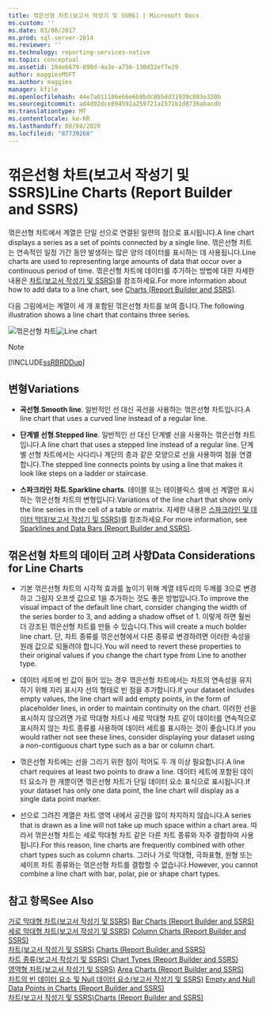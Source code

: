 ```yaml
---
title: 꺾은선형 차트(보고서 작성기 및 SSRS) | Microsoft Docs
ms.custom: ''
ms.date: 03/08/2017
ms.prod: sql-server-2014
ms.reviewer: ''
ms.technology: reporting-services-native
ms.topic: conceptual
ms.assetid: 194e6679-890d-4a3e-a756-130d32ef7e29
author: maggiesMSFT
ms.author: maggies
manager: kfile
ms.openlocfilehash: 44e7a011186e66e6b8bdc8b5dd31939c883e320b
ms.sourcegitcommit: ad4d92dce894592a259721a1571b1d8736abacdb
ms.translationtype: MT
ms.contentlocale: ko-KR
ms.lasthandoff: 08/04/2020
ms.locfileid: "87739268"
---
```

# <a name="line-charts-report-builder-and-ssrs"></a><span data-ttu-id="ae39c-102">꺾은선형 차트(보고서 작성기 및 SSRS)</span><span class="sxs-lookup"><span data-stu-id="ae39c-102">Line Charts (Report Builder and SSRS)</span></span>
  <span data-ttu-id="ae39c-103">꺾은선형 차트에서 계열은 단일 선으로 연결된 일련의 점으로 표시됩니다.</span><span class="sxs-lookup"><span data-stu-id="ae39c-103">A line chart displays a series as a set of points connected by a single line.</span></span> <span data-ttu-id="ae39c-104">꺾은선형 차트는 연속적인 일정 기간 동안 발생하는 많은 양의 데이터를 표시하는 데 사용됩니다.</span><span class="sxs-lookup"><span data-stu-id="ae39c-104">Line charts are used to representing large amounts of data that occur over a continuous period of time.</span></span> <span data-ttu-id="ae39c-105">꺾은선형 차트에 데이터를 추가하는 방법에 대한 자세한 내용은 [차트&#40;보고서 작성기 및 SSRS&#41;](charts-report-builder-and-ssrs.md)를 참조하세요.</span><span class="sxs-lookup"><span data-stu-id="ae39c-105">For more information about how to add data to a line chart, see [Charts &#40;Report Builder and SSRS&#41;](charts-report-builder-and-ssrs.md).</span></span>  
  
 <span data-ttu-id="ae39c-106">다음 그림에서는 계열이 세 개 포함된 꺾은선형 차트를 보여 줍니다.</span><span class="sxs-lookup"><span data-stu-id="ae39c-106">The following illustration shows a line chart that contains three series.</span></span>  
  
 <span data-ttu-id="ae39c-107">![꺾은선형 차트](../media/rs-linechart.gif "꺾은선형 차트")</span><span class="sxs-lookup"><span data-stu-id="ae39c-107">![Line chart](../media/rs-linechart.gif "Line chart")</span></span>  
  
> [!NOTE]  
>  [!INCLUDE[ssRBRDDup](../../includes/ssrbrddup-md.md)]  
  
## <a name="variations"></a><span data-ttu-id="ae39c-108">변형</span><span class="sxs-lookup"><span data-stu-id="ae39c-108">Variations</span></span>  
  
-   <span data-ttu-id="ae39c-109">**곡선형**.</span><span class="sxs-lookup"><span data-stu-id="ae39c-109">**Smooth line**.</span></span> <span data-ttu-id="ae39c-110">일반적인 선 대신 곡선을 사용하는 꺾은선형 차트입니다.</span><span class="sxs-lookup"><span data-stu-id="ae39c-110">A line chart that uses a curved line instead of a regular line.</span></span>  
  
-   <span data-ttu-id="ae39c-111">**단계별 선형**.</span><span class="sxs-lookup"><span data-stu-id="ae39c-111">**Stepped line**.</span></span> <span data-ttu-id="ae39c-112">일반적인 선 대신 단계별 선을 사용하는 꺾은선형 차트입니다.</span><span class="sxs-lookup"><span data-stu-id="ae39c-112">A line chart that uses a stepped line instead of a regular line.</span></span> <span data-ttu-id="ae39c-113">단계별 선형 차트에서는 사다리나 계단의 층과 같은 모양으로 선을 사용하여 점을 연결합니다.</span><span class="sxs-lookup"><span data-stu-id="ae39c-113">The stepped line connects points by using a line that makes it look like steps on a ladder or staircase.</span></span>  
  
-   <span data-ttu-id="ae39c-114">**스파크라인 차트**.</span><span class="sxs-lookup"><span data-stu-id="ae39c-114">**Sparkline charts**.</span></span> <span data-ttu-id="ae39c-115">테이블 또는 테이블릭스 셀에 선 계열만 표시하는 꺾은선형 차트의 변형입니다.</span><span class="sxs-lookup"><span data-stu-id="ae39c-115">Variations of the line chart that show only the line series in the cell of a table or matrix.</span></span> <span data-ttu-id="ae39c-116">자세한 내용은 [스파크라인 및 데이터 막대&#40;보고서 작성기 및 SSRS&#41;](sparklines-and-data-bars-report-builder-and-ssrs.md)를 참조하세요.</span><span class="sxs-lookup"><span data-stu-id="ae39c-116">For more information, see [Sparklines and Data Bars &#40;Report Builder and SSRS&#41;](sparklines-and-data-bars-report-builder-and-ssrs.md).</span></span>  
  
## <a name="data-considerations-for-line-charts"></a><span data-ttu-id="ae39c-117">꺾은선형 차트의 데이터 고려 사항</span><span class="sxs-lookup"><span data-stu-id="ae39c-117">Data Considerations for Line Charts</span></span>  
  
-   <span data-ttu-id="ae39c-118">기본 꺾은선형 차트의 시각적 효과를 높이기 위해 계열 테두리의 두께를 3으로 변경하고 그림자 오프셋 값으로 1을 추가하는 것도 좋은 방법입니다.</span><span class="sxs-lookup"><span data-stu-id="ae39c-118">To improve the visual impact of the default line chart, consider changing the width of the series border to 3, and adding a shadow offset of 1.</span></span> <span data-ttu-id="ae39c-119">이렇게 하면 훨씬 더 강조된 꺾은선형 차트를 만들 수 있습니다.</span><span class="sxs-lookup"><span data-stu-id="ae39c-119">This will create a much bolder line chart.</span></span> <span data-ttu-id="ae39c-120">단, 차트 종류를 꺾은선형에서 다른 종류로 변경하려면 이러한 속성을 원래 값으로 되돌려야 합니다.</span><span class="sxs-lookup"><span data-stu-id="ae39c-120">You will need to revert these properties to their original values if you change the chart type from Line to another type.</span></span>  
  
-   <span data-ttu-id="ae39c-121">데이터 세트에 빈 값이 들어 있는 경우 꺾은선형 차트에서는 차트의 연속성을 유지하기 위해 자리 표시자 선의 형태로 빈 점을 추가합니다.</span><span class="sxs-lookup"><span data-stu-id="ae39c-121">If your dataset includes empty values, the line chart will add empty points, in the form of placeholder lines, in order to maintain continuity on the chart.</span></span> <span data-ttu-id="ae39c-122">이러한 선을 표시하지 않으려면 가로 막대형 차트나 세로 막대형 차트 같이 데이터를 연속적으로 표시하지 않는 차트 종류를 사용하여 데이터 세트를 표시하는 것이 좋습니다.</span><span class="sxs-lookup"><span data-stu-id="ae39c-122">If you would rather not see these lines, consider displaying your dataset using a non-contiguous chart type such as a bar or column chart.</span></span>  
  
-   <span data-ttu-id="ae39c-123">꺾은선형 차트에는 선을 그리기 위한 점이 적어도 두 개 이상 필요합니다.</span><span class="sxs-lookup"><span data-stu-id="ae39c-123">A line chart requires at least two points to draw a line.</span></span>  <span data-ttu-id="ae39c-124">데이터 세트에 포함된 데이터 요소가 한 개뿐이면 꺾은선형 차트가 단일 데이터 요소 표식으로 표시됩니다.</span><span class="sxs-lookup"><span data-stu-id="ae39c-124">If your dataset has only one data point, the line chart will display as a single data point marker.</span></span>  
  
-   <span data-ttu-id="ae39c-125">선으로 그려진 계열은 차트 영역 내에서 공간을 많이 차지하지 않습니다.</span><span class="sxs-lookup"><span data-stu-id="ae39c-125">A series that is drawn as a line will not take up much space within a chart area.</span></span>  <span data-ttu-id="ae39c-126">따라서 꺾은선형 차트는 세로 막대형 차트 같은 다른 차트 종류와 자주 결합하여 사용됩니다.</span><span class="sxs-lookup"><span data-stu-id="ae39c-126">For this reason, line charts are frequently combined with other chart types such as column charts.</span></span> <span data-ttu-id="ae39c-127">그러나 가로 막대형, 극좌표형, 원형 또는 셰이프 차트 종류와는 꺾은선형 차트를 결합할 수 없습니다.</span><span class="sxs-lookup"><span data-stu-id="ae39c-127">However, you cannot combine a line chart with bar, polar, pie or shape chart types.</span></span>  
  
## <a name="see-also"></a><span data-ttu-id="ae39c-128">참고 항목</span><span class="sxs-lookup"><span data-stu-id="ae39c-128">See Also</span></span>  
 <span data-ttu-id="ae39c-129">[가로 막대형 차트&#40;보고서 작성기 및 SSRS&#41;](bar-charts-report-builder-and-ssrs.md) </span><span class="sxs-lookup"><span data-stu-id="ae39c-129">[Bar Charts &#40;Report Builder and SSRS&#41;](bar-charts-report-builder-and-ssrs.md) </span></span>  
 <span data-ttu-id="ae39c-130">[세로 막대형 차트&#40;보고서 작성기 및 SSRS&#41;](column-charts-report-builder-and-ssrs.md) </span><span class="sxs-lookup"><span data-stu-id="ae39c-130">[Column Charts &#40;Report Builder and SSRS&#41;](column-charts-report-builder-and-ssrs.md) </span></span>  
 <span data-ttu-id="ae39c-131">[차트&#40;보고서 작성기 및 SSRS&#41;](charts-report-builder-and-ssrs.md) </span><span class="sxs-lookup"><span data-stu-id="ae39c-131">[Charts &#40;Report Builder and SSRS&#41;](charts-report-builder-and-ssrs.md) </span></span>  
 <span data-ttu-id="ae39c-132">[차트 종류&#40;보고서 작성기 및 SSRS&#41;](chart-types-report-builder-and-ssrs.md) </span><span class="sxs-lookup"><span data-stu-id="ae39c-132">[Chart Types &#40;Report Builder and SSRS&#41;](chart-types-report-builder-and-ssrs.md) </span></span>  
 <span data-ttu-id="ae39c-133">[영역형 차트&#40;보고서 작성기 및 SSRS&#41;](area-charts-report-builder-and-ssrs.md) </span><span class="sxs-lookup"><span data-stu-id="ae39c-133">[Area Charts &#40;Report Builder and SSRS&#41;](area-charts-report-builder-and-ssrs.md) </span></span>  
 <span data-ttu-id="ae39c-134">[차트의 빈 데이터 요소 및 Null 데이터 요소&#40;보고서 작성기 및 SSRS&#41;](empty-and-null-data-points-in-charts-report-builder-and-ssrs.md) </span><span class="sxs-lookup"><span data-stu-id="ae39c-134">[Empty and Null Data Points in Charts &#40;Report Builder and SSRS&#41;](empty-and-null-data-points-in-charts-report-builder-and-ssrs.md) </span></span>  
 [<span data-ttu-id="ae39c-135">차트&#40;보고서 작성기 및 SSRS&#41;</span><span class="sxs-lookup"><span data-stu-id="ae39c-135">Charts &#40;Report Builder and SSRS&#41;</span></span>](charts-report-builder-and-ssrs.md)  
  
  
